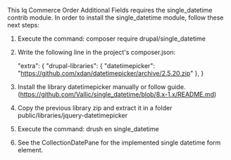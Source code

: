 This Iq Commerce Order Additional Fields requires the single_datetime contrib module.
In order to install the single_datetime module, follow these next steps:
  1. Execute the command: composer require drupal/single_datetime

  2. Write the following line in the project's composer.json:

     "extra": { "drupal-libraries": { "datetimepicker": "https://github.com/xdan/datetimepicker/archive/2.5.20.zip" }, }

  3. Install the library datetimepicker manually or follow guide. (https://github.com/Vallic/single_datetime/blob/8.x-1.x/README.md)

  4. Copy the previous library zip and extract it in a folder public/libraries/jquery-datetimepicker

  5. Execute the command: drush en single_datetime

  6. See the CollectionDatePane for the implemented single datetime form element.
